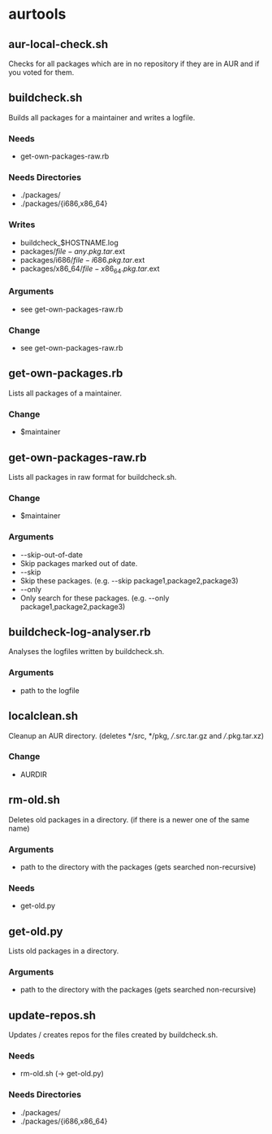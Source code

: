 aurtools
========

## aur-local-check.sh
Checks for all packages which are in no repository if they are in AUR and if you voted for them.

## buildcheck.sh
Builds all packages for a maintainer and writes a logfile.

### Needs
 * get-own-packages-raw.rb

### Needs Directories
 * ./packages/
 * ./packages/{i686,x86_64}

### Writes
 * buildcheck_$HOSTNAME.log
 * packages/$file-any.pkg.tar.$ext
 * packages/i686/$file-i686.pkg.tar.$ext
 * packages/x86_64/$file-x86_64.pkg.tar.$ext

### Arguments
 * see get-own-packages-raw.rb

### Change
 * see get-own-packages-raw.rb

## get-own-packages.rb
Lists all packages of a maintainer.

### Change
 * $maintainer

## get-own-packages-raw.rb
Lists all packages in raw format for buildcheck.sh.

### Change
 * $maintainer

### Arguments
 * --skip-out-of-date
  * Skip packages marked out of date.
 * --skip <comma-seperated-list>
  * Skip these packages. (e.g. --skip package1,package2,package3)
 * --only <comma-seperated-list>
  * Only search for these packages. (e.g. --only package1,package2,package3)

## buildcheck-log-analyser.rb
Analyses the logfiles written by buildcheck.sh.

### Arguments
 * path to the logfile

## localclean.sh
Cleanup an AUR directory. (deletes */src, */pkg, */*.src.tar.gz and */*.pkg.tar.xz)

### Change
  * AURDIR

## rm-old.sh
Deletes old packages in a directory. (if there is a newer one of the same name)

### Arguments
 * path to the directory with the packages (gets searched non-recursive)

### Needs
 * get-old.py

## get-old.py
Lists old packages in a directory.

### Arguments
 * path to the directory with the packages (gets searched non-recursive)

## update-repos.sh
Updates / creates repos for the files created by buildcheck.sh.

### Needs
 * rm-old.sh (-> get-old.py)

### Needs Directories
 * ./packages/
 * ./packages/{i686,x86_64}
